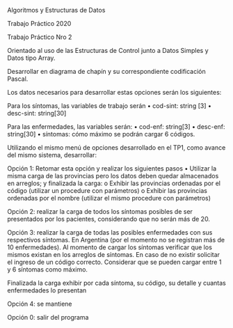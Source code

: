 Algoritmos y Estructuras de Datos

Trabajo Práctico 2020

Trabajo Práctico Nro 2

Orientado al uso de las Estructuras de Control junto a Datos Simples y Datos tipo Array.

Desarrollar en diagrama de chapín y su correspondiente codificación Pascal.

Los datos necesarios para desarrollar estas opciones serán los siguientes:

Para los síntomas, las variables de trabajo serán
• cod-sint: string [3]
• desc-sint: string[30]

Para las enfermedades, las variables serán:
• cod-enf: string[3]
• desc-enf: string[30]
• síntomas: cómo máximo se podrán cargar 6 códigos.

Utilizando el mismo menú de opciones desarrollado en el TP1, como avance del mismo sistema, desarrollar:

Opción 1: Retomar esta opción y realizar los siguientes pasos
• Utilizar la misma carga de las provincias pero los datos deben quedar almacenados en arreglos; y finalizada la carga:
o Exhibir las provincias ordenadas por el código (utilizar un procedure con parámetros)
o Exhibir las provincias ordenadas por el nombre (utilizar el mismo procedure con parámetros)

Opción 2: realizar la carga de todos los síntomas posibles de ser presentados por los pacientes, considerando que no serán más de 20.

Opción 3: realizar la carga de todas las posibles enfermedades con sus respectivos síntomas. En Argentina (por el momento no se registran más de 10 enfermedades). Al momento de cargar los síntomas verificar que los mismos existan en los arreglos de síntomas. En caso de no existir solicitar el ingreso de un código correcto. Considerar que se pueden cargar entre 1 y 6 síntomas como máximo.

Finalizada la carga exhibir por cada síntoma, su código, su detalle y cuantas enfermedades lo presentan

Opción 4: se mantiene

Opción 0: salir del programa